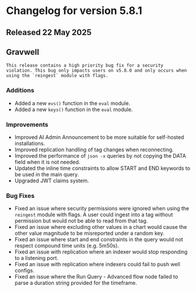 # Changelog for version 5.8.1

## Released 22 May 2025

## Gravwell

```{note}
This release contains a high priority bug fix for a security violation. This bug only impacts users on v5.8.0 and only occurs when using the `reingest` module with flags.
```

### Additions

* Added a new `evs()` function in the `eval` module. 
* Added a new `keys()` function in the `eval` module. 

### Improvements

* Improved AI Admin Announcement to be more suitable for self-hosted installations.
* Improved replication handling of tag changes when reconnecting. 
* Improved the performance of `json -x` queries by not copying the DATA field when it is not needed.
* Updated the inline time constraints to allow START and END keywords to be used in the main query.
* Upgraded JWT claims system.

### Bug Fixes

* Fixed an issue where security permissions were ignored when using the `reingest` module with flags. A user could ingest into a tag without permission but would not be able to read from that tag.
* Fixed an issue where excluding other values in a chart would cause the other value magnitude to be misreported under a random key.
* Fixed an issue where start and end constraints in the query would not respect compound time units (e.g. 5m50s).
* Fixed an issue with replication where an indexer would stop responding to a listening port.
* Fixed an issue with replication where indexers could fail to push well configs.
* Fixed an issue where the Run Query - Advanced flow node failed to parse a duration string provided for the timeframe.